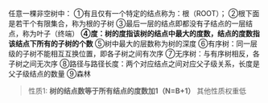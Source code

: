 

任意一棵非空树中：
①有且仅有一个特定的结点称为：根（ROOT）；
②根下面是若干个有限集合，称为根的子树
③最后一层的结点即都没有子结点的一层结点，称为叶子（终端）
**④度：树的度指该树的结点中最大的度数，结点的度数指该结点下所有的子树的个数**
⑤树中最大的层数称为树的深度
⑥有序树：同一层级的子树不能相互互换位置，即各子树之间有次序
⑦无序树：与有序树相反，各子树之间无次序
⑧路径与路径长度：两个对应结点之间对应父子级关系，长度是父子级结点的数量
⑨森林

>性质1: **树的结点数等于所有结点的度数加1（N=B+1）**
其他性质权重低
<!--stackedit_data:
eyJoaXN0b3J5IjpbMTkxOTA0OTE1NCwxMDA5ODE3MDA4XX0=
-->